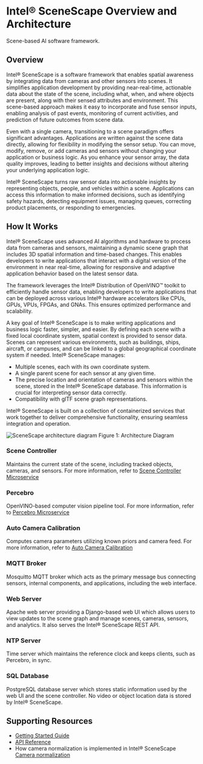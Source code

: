 # Intel® SceneScape Overview and Architecture

Scene-based AI software framework.

## Overview

Intel® SceneScape is a software framework that enables spatial awareness by integrating data from cameras and other sensors into scenes. It simplifies application development by providing near-real-time, actionable data about the state of the scene, including what, when, and where objects are present, along with their sensed attributes and environment. This scene-based approach makes it easy to incorporate and fuse sensor inputs, enabling analysis of past events, monitoring of current activities, and prediction of future outcomes from scene data.

Even with a single camera, transitioning to a scene paradigm offers significant advantages. Applications are written against the scene data directly, allowing for flexibility in modifying the sensor setup. You can move, modify, remove, or add cameras and sensors without changing your application or business logic. As you enhance your sensor array, the data quality improves, leading to better insights and decisions without altering your underlying application logic.

Intel® SceneScape turns raw sensor data into actionable insights by representing objects, people, and vehicles within a scene. Applications can access this information to make informed decisions, such as identifying safety hazards, detecting equipment issues, managing queues, correcting product placements, or responding to emergencies.

## How It Works

Intel® SceneScape uses advanced AI algorithms and hardware to process data from cameras and sensors, maintaining a dynamic scene graph that includes 3D spatial information and time-based changes. This enables developers to write applications that interact with a digital version of the environment in near real-time, allowing for responsive and adaptive application behavior based on the latest sensor data.

The framework leverages the Intel® Distribution of OpenVINO™ toolkit to efficiently handle sensor data, enabling developers to write applications that can be deployed across various Intel® hardware accelerators like CPUs, GPUs, VPUs, FPGAs, and GNAs. This ensures optimized performance and scalability.

A key goal of Intel® SceneScape is to make writing applications and business logic faster, simpler, and easier. By defining each scene with a fixed local coordinate system, spatial context is provided to sensor data. Scenes can represent various environments, such as buildings, ships, aircraft, or campuses, and can be linked to a global geographical coordinate system if needed. Intel® SceneScape manages:

- Multiple scenes, each with its own coordinate system.
- A single parent scene for each sensor at any given time.
- The precise location and orientation of cameras and sensors within the scene, stored in the Intel® SceneScape database. This information is crucial for interpreting sensor data correctly.
- Compatibility with glTF scene graph representations.

Intel® SceneScape is built on a collection of containerized services that work together to deliver comprehensive functionality, ensuring seamless integration and operation.

![SceneScape architecture diagram](images/architecture.png)
Figure 1: Architecture Diagram

### Scene Controller

Maintains the current state of the scene, including tracked objects, cameras, and sensors. For more information, refer to [Scene Controller Microservice](https://github.com/open-edge-platform/scenescape/blob/main/controller/README.md)

### Percebro

OpenVINO-based computer vision pipeline tool. For more information, refer to [Percebro Microservice](https://github.com/open-edge-platform/scenescape/blob/main/percebro/README.md)

### Auto Camera Calibration

Computes camera parameters utilizing known priors and camera feed. For more information, refer to [Auto Camera Calibration](https://github.com/open-edge-platform/scenescape/blob/main/autocalibration/README.md)

### MQTT Broker

Mosquitto MQTT broker which acts as the primary message bus connecting sensors, internal components, and applications, including the web interface.

### Web Server

Apache web server providing a Django-based web UI which allows users to view updates to the scene graph and manage scenes, cameras, sensors, and analytics. It also serves the Intel® SceneScape REST API.

### NTP Server

Time server which maintains the reference clock and keeps clients, such as Percebro, in sync.

### SQL Database

PostgreSQL database server which stores static information used by the web UI and the scene controller. No video or object location data is stored by Intel® SceneScape.

## Supporting Resources

- [Getting Started Guide](Getting-Started-Guide.md)
- [API Reference](api-reference.md)
- How camera normalization is implemented in Intel® SceneScape [Camera normalization](convert-object-detections-to-normalized-image-space.md)
